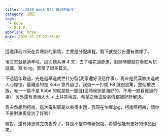 ```yaml
---
title: '[2020 Week 04] 難過的新年'
category: 週記
tags:
  - Kobe
  - R.I.P.
abbrlink: bc8e
date: 2020-01-27 22:55:02
---
```

這禮拜前四天在弄寒訓的事情，主要是分配課程，剩下就是公告還有備課了。
<!-- more -->
後三天就是過年啦，這次總共待 4 天，去了梅花湖走走，剩餘時間就在看影片玩遊戲，寫 blog，累積了很多篇文。

不過這年難過，先是選舉造成世代分裂(我家還好沒這件事)，再來是武漢肺炎造成人心惶惶，最難過的是 Kobe 意外過世，我週一一打開 FB 就很震驚，整個被洗版，唯一一篇不是 Kobe 的就是統一圍爐(這時候倒是滿好的，不用一直看難過的事)，另外還有澳洲大火 + 土耳其地震。希望之後這些事情都被好好解決。

我突然想到柯南，這次電影版是以東奧主題，我現在怕爆.jpg，柯南啊柯南，請你不要對東奧發功了好嗎?

喔對，還有博恩做完夜夜秀了，算是不捨中帶著祝福，希望他能有更好的作品出來。